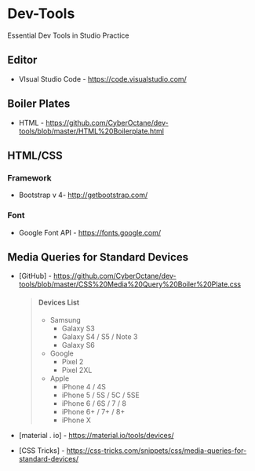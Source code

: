 # Dev-Tools
Essential Dev Tools in Studio Practice

## Editor
* VIsual Studio Code - https://code.visualstudio.com/

## Boiler Plates
* HTML - https://github.com/CyberOctane/dev-tools/blob/master/HTML%20Boilerplate.html

## HTML/CSS
### Framework
* Bootstrap v 4- http://getbootstrap.com/
### Font
* Google Font API - https://fonts.google.com/

## Media Queries for Standard Devices
* [GitHub] - https://github.com/CyberOctane/dev-tools/blob/master/CSS%20Media%20Query%20Boiler%20Plate.css

    > #### Devices List
    >   * Samsung
    >       * Galaxy S3
    >       * Galaxy S4 / S5 / Note 3
    >       * Galaxy S6
    >   * Google
    >       * Pixel 2
    >       * Pixel 2XL
    >   * Apple
    >       * iPhone 4 / 4S
    >       * iPhone 5 / 5S / 5C / 5SE
    >       * iPhone 6 / 6S / 7 / 8
    >       * iPhone 6+ / 7+ / 8+
    >       * iPhone X

* [material . io] - https://material.io/tools/devices/
* [CSS Tricks] - https://css-tricks.com/snippets/css/media-queries-for-standard-devices/